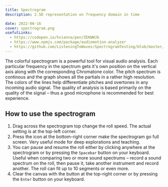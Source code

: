 ```yaml
---
title: Spectrogram
description: 2.5D representation on frequency domain in time

date: 2022-06-16
cover: spectrogram.png
usefulLinks:
  - https://codepen.io/hvianna/pen/ZEKWWJb
  - https://www.npmjs.com/package/audiomotion-analyzer
  - https://github.com/ListeningToWaves/SpectrogramTesting/blob/master/src/components/spectrogram.js
---
```



<client-only>
  <PitchSpectrogram class="mb-8" />
</client-only>

The colorful spectrogram is a powerful tool for visual audio analysis. Each particular frequency in the spectrum gets it's own position on the vertical axis along with the corresponding Chromatone color. The pitch spectrum is continous and the graph shows all the partials in a rather high resolution. The colors of the lines help differentiate pitches and overtones in any incoming audio signal. The quality of analysis is based primarily on the quality of the signal – thus a good microphone is recommended for best experience.

## How to use the spectrogram

1. Drag across <i class="p-3 mr-1 i-la-hand-rock"></i> the spectrogram top change the roll speed. The actual setting is at the top-left corner.
2. Press the <i class="p-3 mr-1 i-la-expand"></i> icon at the bottom-right corner make the spectrogram go full screen. Very useful mode for deep explorations and teaching.
3. You can pause <i class="p-3 mr-1 i-la-pause"></i> and resume <i class="p-3 mr-1 i-la-play"></i> the roll either by clicking anywhere at the spectrogram or by pressing the `Spacebar` button on your keyboard. Useful when comparing two or more sound spectrums – record a sound spectrum on the roll, then pause it, take another instrument and record another. The roll can fit up to 10 segments or even more.
4. Clear the canvas with the <i class="p-3 mr-1 i-la-trash-alt"></i> button at the top-right corner or by pressing the `Enter` button on your keyboard.
